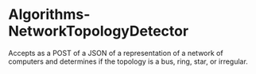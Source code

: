 # Algorithms-NetworkTopologyDetector
Accepts as a POST of a JSON of a representation of a network of computers and determines if the topology is a bus, ring, star, or irregular.
